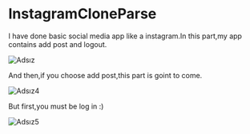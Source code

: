 # InstagramCloneParse

I have done basic social media app like a instagram.In this part,my app contains add post and logout.

![Adsız](https://user-images.githubusercontent.com/46873580/69449207-6bd4ee80-0d6b-11ea-9931-67d43f50220f.jpg)

And then,if you choose add post,this part is goint to come.

![Adsız4](https://user-images.githubusercontent.com/46873580/69449503-1e0cb600-0d6c-11ea-94fb-d3b7d171bc65.png)

But first,you must be log in :)

![Adsız5](https://user-images.githubusercontent.com/46873580/69449686-8196e380-0d6c-11ea-8bcf-46a3f9280a61.png)

